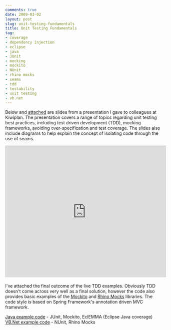 ```yaml
---
comments: true
date: 2009-03-02
layout: post
slug: unit-testing-fundamentals
title: Unit Testing Fundamentals
tag:
- coverage
- dependency injection
- eclipse
- java
- JUnit
- mocking
- mockito
- NUnit
- rhino mocks
- seams
- tdd
- testability
- unit testing
- vb.net
---
```


Below and [attached](/attachments/unit_testing_fundamentals.pdf) are slides from a presentation I gave to colleagues at Kiwiplan.  The presentation covers a range of topics regarding unit testing best practices, including test driven development (TDD), mocking frameworks, avoiding over-specification and test coverage.  The slides also include diagrams to help explain the concept of isolating code through the use of seams.

<iframe src="http://www.slideshare.net/slideshow/embed_code/1076073" width="512" height="421" frameborder="0" marginwidth="0" marginheight="0" scrolling="no" style="border:1px solid #CCC;border-width:1px 1px 0;margin-bottom:5px" allowfullscreen> </iframe>

I've attached the final outcome of the live TDD examples.  Obviously TDD doesn't come across very well as a final solution, however the code also provides basic examples of the [Mockito](http://www.mockito.org) and [Rhino Mocks](http://ayende.com/projects/rhino-mocks.aspx) libraries.  The code style is based on Spring Framework's annotation driven MVC framework.

[Java example code](/attachments/java-unit-testing-example.zip) - JUnit, Mockito, EclEMMA (Eclipse Java coverage)
[VB.Net example code](/attachments/vbnet-unit-test-example.zip) - NUnit, Rhino Mocks
